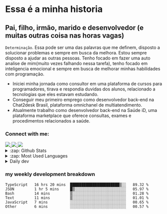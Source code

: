 # Essa é a minha historia

## Pai, filho, irmão, marido e desenvolvedor (e muitas outras coisa nas horas vagas)

`Determinação`. Essa pode ser uma das palavras que me definem, disposto a solucionar problemas e sempre em busca da melhora. Estou sempre disposto a ajudar as outras pessoas. Tenho focado em fazer uma auto analise de mim(muito vezes falhando nessa tarefa), tenho focado em inteligencia emocional e sempre em busca de melhorar minhas habilidades com programação. 

- Iniciei minha jornada como consultor em uma plataforma de cursos para programadores, tirava e respondia duvidas dos alunos, relacionado a tecnologias que eles estavam estudando.
- Conseguir meu primeiro emprego como desenvolvedor back-end na Chat2desk Brasil, plataforma omnichanel de multiatendimento.
- Atualmente trabalho como desenvolvedor back-end na Saúde iD, uma plataforma marketplace que oferece consultas, exames e procedimentos relacionados a saúde. 

### Connect with me:
<a href="https://linkedin.com/in/matheus-santos-moreira">
<img src="https://img.shields.io/badge/linkedin-%230077B5.svg?&style=for-the-badge&logo=linkedin&logoColor=white ">
</a>
<a href="https://www.instagram.com/matheus.s.moreira/">
<img src="https://img.shields.io/badge/instagram-%23E4405F.svg?&style=for-the-badge&logo=instagram&logoColor=white">
</a>
<a href="mailto:matheussm301@gmail.com">
<img src="https://img.shields.io/badge/gmail-%23E4405F.svg?&style=for-the-badge&logo=gmail&logoColor=white">
</a>


<details>
  <summary>:zap: Github Stats</summary>

<p>&nbsp;<img align="center" src="https://github-readme-stats.vercel.app/api?username=matheus-santos-moreira&show_icons=true" alt="matheus-santos-moreira" /></p>
</details>

<details>
  <summary>:zap: Most Used Languages </summary>
<p><img align="left" src="https://github-readme-stats.vercel.app/api/top-langs/?username=matheus-santos-moreira&layout=compact&hide=html" alt="matheus-santos-moreira" /></p>

</details>


<details>
  <summary>Daily dev </summary>
<p>
  <a href="https://app.daily.dev/matheussantos"><img src="https://github.com/matheus-santos-moreira/matheus-santos-moreira/blob/master/devcard.svg" width="200" alt="Matheus Santos's Dev Card"/></a>
 </p>
</details>

<h3>my weekly development breakdown</h3>

<!--START_SECTION:waka-->

```text
TypeScript   16 hrs 20 mins  ██████████████████████▒░░   89.32 %
JSON         1 hr 5 mins     █▒░░░░░░░░░░░░░░░░░░░░░░░   05.97 %
Bash         14 mins         ▒░░░░░░░░░░░░░░░░░░░░░░░░   01.28 %
Text         11 mins         ▒░░░░░░░░░░░░░░░░░░░░░░░░   01.01 %
JavaScript   7 mins          ░░░░░░░░░░░░░░░░░░░░░░░░░   00.65 %
Other        6 mins          ░░░░░░░░░░░░░░░░░░░░░░░░░   00.57 %
```

<!--END_SECTION:waka-->
